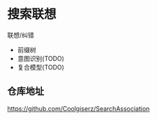 # 搜索联想
联想/纠错
- 前缀树
- 意图识别(TODO)
- 复合模型(TODO)

## 仓库地址
https://github.com/Coolgiserz/SearchAssociation